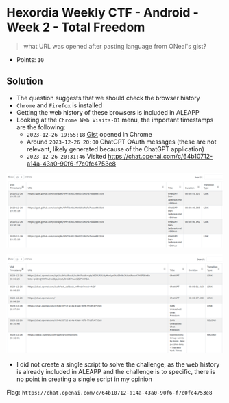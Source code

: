 # Hexordia Weekly CTF - Android - Week 2 - Total Freedom

> what URL was opened after pasting language from ONeal's gist?

- Points: `10`

## Solution

- The question suggests that we should check the browser history
- `Chrome` and `Firefox` is installed
- Getting the web history of these browsers is included in ALEAPP
- Looking at the `Chrome Web Visits-01` menu, the important timestamps are the following:
    - `2023-12-26 19:55:18` [Gist](https://gist.github.com/coolaj86/6f4f7b30129b0251f61fa7baaa881516) opened in Chrome
    - Around `2023-12-26 20:00` ChatGPT OAuth messages (these are not relevant, likely generated because of the ChatGPT application)
    - `2023-12-26 20:31:46` Visited https://chat.openai.com/c/64b10712-a14a-43a0-90f6-f7c0fc4753e8

![Gist visited](media/chrome-history-1.png)

![ChatGPT URL](media/chrome-history-2.png)

- I did not create a single script to solve the challenge, as the web history is already included in ALEAPP and the challenge is to specific, there is no point in creating a single script in my opinion

Flag: `https://chat.openai.com/c/64b10712-a14a-43a0-90f6-f7c0fc4753e8`
